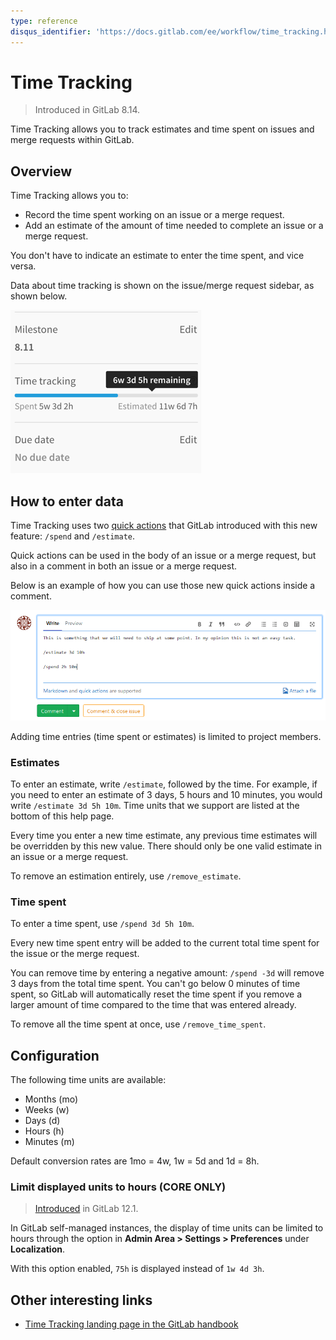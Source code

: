 ```yaml
---
type: reference
disqus_identifier: 'https://docs.gitlab.com/ee/workflow/time_tracking.html'
---
```


# Time Tracking

> Introduced in GitLab 8.14.

Time Tracking allows you to track estimates and time spent on issues and merge
requests within GitLab.

## Overview

Time Tracking allows you to:

- Record the time spent working on an issue or a merge request.
- Add an estimate of the amount of time needed to complete an issue or a merge
  request.

You don't have to indicate an estimate to enter the time spent, and vice versa.

Data about time tracking is shown on the issue/merge request sidebar, as shown
below.

![Time tracking in the sidebar](img/time_tracking_sidebar_v8_16.png)

## How to enter data

Time Tracking uses two [quick actions](quick_actions.md)
that GitLab introduced with this new feature: `/spend` and `/estimate`.

Quick actions can be used in the body of an issue or a merge request, but also
in a comment in both an issue or a merge request.

Below is an example of how you can use those new quick actions inside a comment.

![Time tracking example in a comment](img/time_tracking_example_v12_2.png)

Adding time entries (time spent or estimates) is limited to project members.

### Estimates

To enter an estimate, write `/estimate`, followed by the time. For example, if
you need to enter an estimate of 3 days, 5 hours and 10 minutes, you would write
`/estimate 3d 5h 10m`. Time units that we support are listed at the bottom of
this help page.

Every time you enter a new time estimate, any previous time estimates will be
overridden by this new value. There should only be one valid estimate in an
issue or a merge request.

To remove an estimation entirely, use `/remove_estimate`.

### Time spent

To enter a time spent, use `/spend 3d 5h 10m`.

Every new time spent entry will be added to the current total time spent for the
issue or the merge request.

You can remove time by entering a negative amount: `/spend -3d` will remove 3
days from the total time spent. You can't go below 0 minutes of time spent,
so GitLab will automatically reset the time spent if you remove a larger amount
of time compared to the time that was entered already.

To remove all the time spent at once, use `/remove_time_spent`.

## Configuration

The following time units are available:

- Months (mo)
- Weeks (w)
- Days (d)
- Hours (h)
- Minutes (m)

Default conversion rates are 1mo = 4w, 1w = 5d and 1d = 8h.

### Limit displayed units to hours **(CORE ONLY)**

> [Introduced](https://gitlab.com/gitlab-org/gitlab-foss/merge_requests/29469/) in GitLab 12.1.

In GitLab self-managed instances, the display of time units can be limited to
hours through the option in **Admin Area > Settings > Preferences** under **Localization**.

With this option enabled, `75h` is displayed instead of `1w 4d 3h`.

## Other interesting links

- [Time Tracking landing page in the GitLab handbook](https://about.gitlab.com/solutions/time-tracking/)
